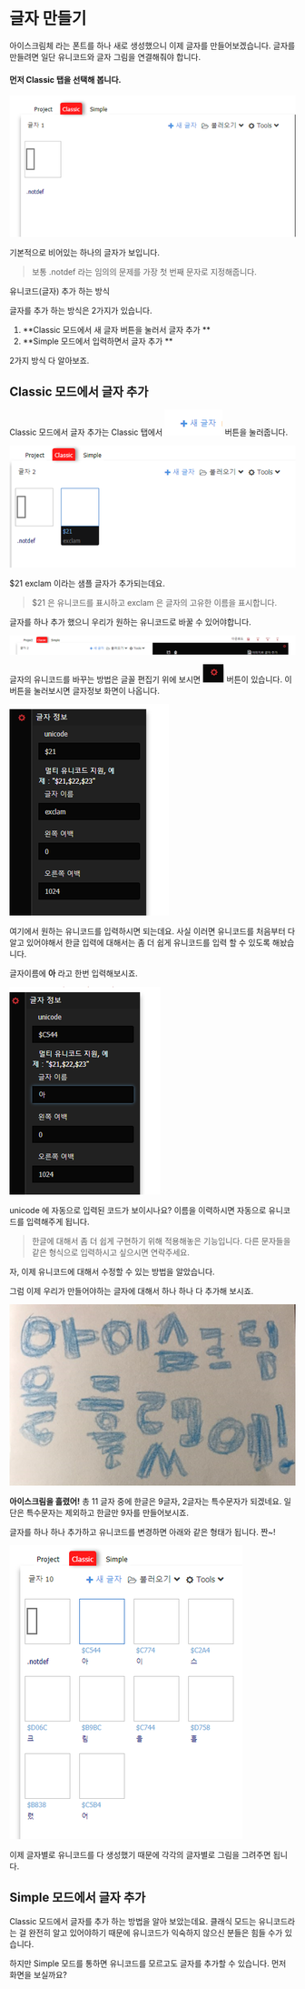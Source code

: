 # 글자 만들기

아이스크림체  라는 폰트를 하나 새로 생성했으니  이제 글자를 만들어보겠습니다.    글자를 만들려면 일단 유니코드와 글자 그림을 연결해줘야 합니다.

#### 먼저 Classic  탭을 선택해 봅니다.

![](/assets/select-classic-tab.png)

기본적으로 비어있는 하나의 글자가 보입니다.

> 보통  .notdef 라는 임의의 문제를 가장 첫 번째  문자로 지정해줍니다.

유니코드\(글자\) 추가 하는 방식

글자를 추가 하는 방식은 2가지가 있습니다.

1. **Classic 모드에서  새 글자  버튼을 눌러서 글자 추가 **
2. **Simple 모드에서 입력하면서 글자 추가 **

2가지 방식 다 알아보죠.

## Classic 모드에서 글자 추가

Classic 모드에서 글자 추가는  Classic 탭에서  ![](/assets/create-glyph.png) 버튼을 눌러줍니다.

![](/assets/select-new-glyph.png)

$21 exclam  이라는  샘플 글자가 추가되는데요.

> $21  은 유니코드를 표시하고  exclam 은  글자의 고유한 이름을 표시합니다.

글자를 하나 추가 했으니 우리가 원하는 유니코드로 바꿀 수 있어야합니다.

![](/assets/glyph-menu.png)

글자의 유니코드를 바꾸는 방법은   글꼴 편집기 위에 보시면 ![](/assets/settings.png) 버튼이 있습니다.  이 버튼을 눌러보시면 글자정보 화면이 나옵니다.

![](/assets/glyph-info.png)

여기에서 원하는 유니코드를 입력하시면 되는데요.  사실 이러면 유니코드를 처음부터 다 알고 있어야해서 한글 입력에 대해서는 좀 더 쉽게 유니코드를 입력 할 수 있도록 해놨습니다.

글자이름에  **아** 라고 한번 입력해보시죠.

![](/assets/change-unicode-by-name.png)

unicode 에 자동으로 입력된 코드가 보이시나요?   이름을 이력하시면 자동으로 유니코드를 입력해주게 됩니다.

> 한글에 대해서 좀 더 쉽게 구현하기 위해 적용해놓은 기능입니다. 다른 문자들을 같은 형식으로 입력하시고  싶으시면 연락주세요.

자, 이제 유니코드에 대해서 수정할 수 있는 방법을 알았습니다.

그럼 이제 우리가 만들어야하는 글자에 대해서 하나 하나 다 추가해 보시죠.

![](/assets/sample-text.png)

**아이스크림을 흘렸어!**  총 11 글자 중에 한글은 9글자, 2글자는 특수문자가 되겠네요.  일단은 특수문자는 제외하고 한글만 9자를 만들어보시죠.

글자를 하나 하나 추가하고 유니코드를 변경하면 아래와 같은 형태가 됩니다.  짠~!

![](/assets/sample-text-create-glyph.png)

이제 글자별로 유니코드를 다 생성했기 때문에 각각의 글자별로 그림을 그려주면 됩니다.

## Simple 모드에서 글자 추가

Classic 모드에서 글자를 추가 하는 방법을 알아 보았는데요.  클래식 모드는 유니코드라는 걸 완전히 알고 있어야하기 때문에 유니코드가 익숙하지 않으신 분들은 힘들 수가 있습니다.  

하지만  Simple 모드를 통하면  유니코드를 모르고도 글자를 추가할 수 있습니다.   먼저 화면을 보실까요? 





